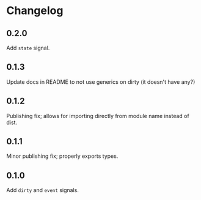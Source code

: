 # Changelog

## 0.2.0

Add `state` signal.

## 0.1.3

Update docs in README to not use generics on dirty (it doesn't have any?)

## 0.1.2

Publishing fix; allows for importing directly from module name
instead of dist.

## 0.1.1

Minor publishing fix; properly exports types.

## 0.1.0

Add `dirty` and `event` signals.
